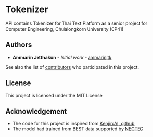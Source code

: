# Tokenizer

API contains Tokenizer for Thai Text Platform as a senior project for Computer Engineering, Chulalongkorn University (CP41)

## Authors

* **Ammarin Jetthakun** - *Initial work* - [ammarinjtk](https://github.com/ammarinjtk)

See also the list of [contributors](https://github.com/ammarinjtk/Tokenizer/graphs/contributors) who participated in this project.

## License

This project is licensed under the MIT License

## Acknowledgement

* The code for this project is inspired from [KenjiroAI, github](https://github.com/KenjiroAI/SynThai)
* The model had trained from BEST data supported by [NECTEC](https://www.nectec.or.th/corpus/index.php?league=pm)
